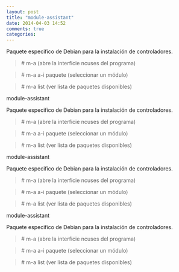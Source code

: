 ```yaml
---
layout: post
title: "module-assistant"
date: 2014-04-03 14:52
comments: true
categories: 
---
```

Paquete especifico de Debian para la instalación de controladores.

>\# m-a (abre la interficie ncuses del programa)

>\# m-a a-i paquete (seleccionar un módulo)

>\# m-a list (ver lista de paquetes disponibles)

module-assistant

Paquete especifico de Debian para la instalación de controladores.

>\# m-a (abre la interficie ncuses del programa)

>\# m-a a-i paquete (seleccionar un módulo)

>\# m-a list (ver lista de paquetes disponibles)

module-assistant

Paquete especifico de Debian para la instalación de controladores.

>\# m-a (abre la interficie ncuses del programa)

>\# m-a a-i paquete (seleccionar un módulo)

>\# m-a list (ver lista de paquetes disponibles)

module-assistant

Paquete especifico de Debian para la instalación de controladores.

>\# m-a (abre la interficie ncuses del programa)

>\# m-a a-i paquete (seleccionar un módulo)

>\# m-a list (ver lista de paquetes disponibles)


